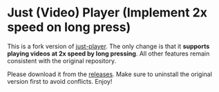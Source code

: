 # Just (Video) Player (Implement 2x speed on long press)

This is a fork version of [just-player](https://github.com/moneytoo/Player). The only change is that it **supports playing videos at 2x speed by long pressing**. All other features remain consistent with the original repository. 

Please download it from the [releases](https://github.com/jinggqu/Player/releases). Make sure to uninstall the original version first to avoid conflicts. Enjoy!
